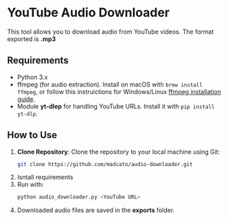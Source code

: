 # YouTube Audio Downloader

This tool allows you to download audio from YouTube videos. The format exported is **.mp3**
## Requirements

- Python 3.x
- ffmpeg (for audio extraction). Install on macOS with `brew install ffmpeg`, or follow this instruictions for Windows/Linux [ffmpeg installation guide](https://ffmpeg.org/download.html).
- Module **yt-dlep** for handling YouTube URLs. Install it with `pip install yt-dlp`.

## How to Use

1. **Clone Repository**: Clone the repository to your local machine using Git:
   ```bash
   git clone https://github.com/madcato/audio-downloader.git
   ```
2. Isntall requirements
3. Run with:
   ```bash
   python audio_downloader.py <YouTube URL>
   ```
4. Downloaded audio files are saved in the **exports** folder.
